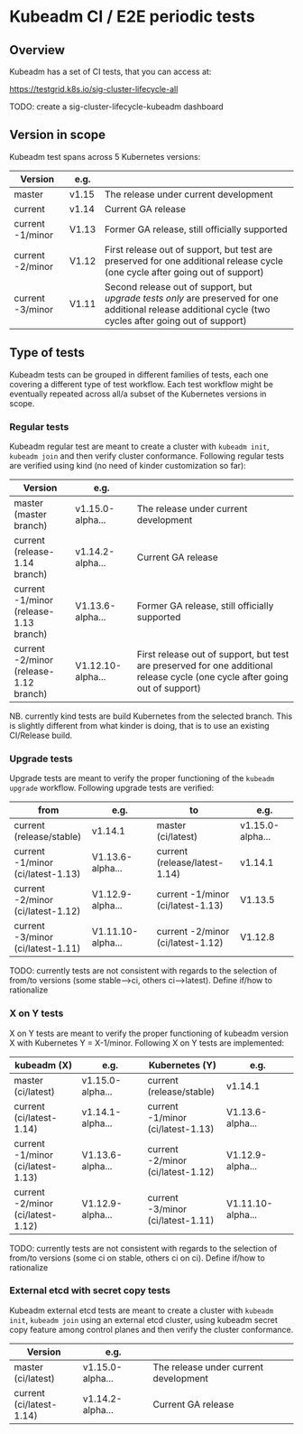 # Kubeadm CI / E2E periodic tests

## Overview

Kubeadm has a set of CI tests, that you can access at:

<https://testgrid.k8s.io/sig-cluster-lifecycle-all>

TODO: create a sig-cluster-lifecycle-kubeadm dashboard

## Version in scope

Kubeadm test spans across 5 Kubernetes versions:

| Version          | e.g.   |                                                              |
| ---------------- | ------ | ------------------------------------------------------------ |
| master           | v1.15  | The release under current development                        |
| current          | v1.14  | Current GA release                                           |
| current -1/minor | V1.13  | Former GA release, still officially supported                |
| current -2/minor | V1.12  | First release out of support, but test are preserved for one additional release cycle (one cycle after going out of support) |
| current -3/minor | V1.11  | Second release out of support, but _upgrade tests only_ are preserved for one additional release additional cycle (two cycles after going out of support) |

## Type of tests

Kubeadm tests can be grouped in different families of tests, each one covering a different type of test workflow. Each test workflow
might be eventually repeated across all/a subset of the Kubernetes versions in scope.

### Regular tests

Kubeadm regular test are meant to create a cluster with `kubeadm init`, `kubeadm join` and then verify cluster
conformance. Following regular tests are verified using kind (no need of kinder customization so far):

| Version          | e.g.   |                                                              |
| ---------------- | ------ | ------------------------------------------------------------ |
| master<br />(master branch) | v1.15.0-alpha...  | The release under current development                        |
| current<br />(release-1.14 branch) | v1.14.2-alpha...  | Current GA release                                           |
| current -1/minor<br />(release-1.13 branch)  | V1.13.6-alpha...  | Former GA release, still officially supported                |
| current -2/minor<br />(release-1.12 branch)  | V1.12.10-alpha...  | First release out of support, but test are preserved for one additional release cycle (one cycle after going out of support) |

NB. currently kind tests are build Kubernetes from the selected branch. This is slightly different from what
kinder is doing, that is to use an existing CI/Release build.

### Upgrade tests

Upgrade tests are meant to verify the proper functioning of the `kubeadm upgrade` workflow. Following upgrade tests are verified:

| from                                         | e.g.              | to                                     | e.g.             |
| -------------------------------------------- | ----------------- | -------------------------------------- | ---------------- |
| current<br />(release/stable)                | v1.14.1           | master<br />(ci/latest)                | v1.15.0-alpha... |
| current -1/minor<br />(ci/latest-1.13) | V1.13.6-alpha...  | current<br />(release/latest-1.14)     | v1.14.1          |
| current -2/minor<br />(ci/latest-1.12)       | V1.12.9-alpha...  | current -1/minor<br />(ci/latest-1.13) | V1.13.5          |
| current -3/minor<br />(ci/latest-1.11)       | V1.11.10-alpha... | current -2/minor<br />(ci/latest-1.12) | V1.12.8          |

TODO: currently tests are not consistent with regards to the selection of from/to versions (some stable-->ci,
others ci-->latest). Define if/how to rationalize

### X on Y tests

X on Y tests are meant to verify the proper functioning of kubeadm version X with Kubernetes Y = X-1/minor. Following X on Y tests are implemented:

| kubeadm (X)                            | e.g.             | Kubernetes (Y)                         | e.g.              |
| -------------------------------------- | ---------------- | -------------------------------------- | ----------------- |
| master<br />(ci/latest)                | v1.15.0-alpha... | current<br />(release/stable)          | v1.14.1           |
| current<br />(ci/latest-1.14)          | v1.14.1-alpha... | current -1/minor<br />(ci/latest-1.13) | V1.13.6-alpha...  |
| current -1/minor<br />(ci/latest-1.13) | V1.13.6-alpha... | current -2/minor<br />(ci/latest-1.12) | V1.12.9-alpha...  |
| current -2/minor<br />(ci/latest-1.12) | V1.12.9-alpha... | current -3/minor<br />(ci/latest-1.11) | V1.11.10-alpha... |

TODO: currently tests are not consistent with regards to the selection of from/to versions (some ci on stable, others ci on ci). Define if/how to rationalize

### External etcd with secret copy tests

Kubeadm external etcd tests are meant to create a cluster with `kubeadm init`, `kubeadm join` using an external etcd cluster, using
kubeadm secret copy feature among control planes and then verify the cluster conformance.

| Version          | e.g.   |                                                              |
| ---------------- | ------ | ------------------------------------------------------------ |
| master<br />(ci/latest) | v1.15.0-alpha...  | The release under current development |
| current<br />(ci/latest-1.14) | v1.14.2-alpha...  | Current GA release |
